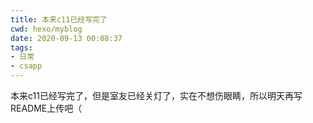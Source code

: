 ```yaml
---
title: 本来c11已经写完了
cwd: hexo/myblog
date: 2020-09-13 00:08:37
tags:
- 日常
- csapp
---
```


本来c11已经写完了，但是室友已经关灯了，实在不想伤眼睛，所以明天再写README上传吧（


